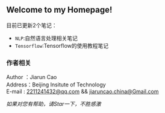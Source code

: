 ## Welcome to my Homepage!  
目前已更新2个笔记：  
* `NLP`:自然语言处理相关笔记
* `Tensorflow`:Tensorflow的使用教程笔记  


### 作者相关
Author ：Jiarun Cao  
Address：Beijing Insitute of Technology  
E-mail : 2211241432@qq.com && jiaruncao.china@Gmail.com 

 



*如果对您有帮助，请Star一下，不胜感激*

